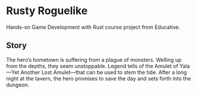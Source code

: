 # Rusty Roguelike
Hands-on Game Development with Rust course project from Educative.

## Story
The hero’s hometown is suffering from a plague of monsters. Welling up from the depths, they seem unstoppable. Legend tells of the Amulet of Yala—Yet Another Lost Amulet—that can be used to stem the tide. After a long night at the tavern, the hero promises to save the day and sets forth into the dungeon.

